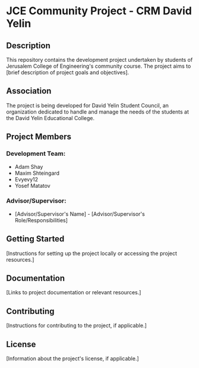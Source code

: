 # JCE Community Project - CRM David Yelin

## Description

This repository contains the development project undertaken by students of Jerusalem College of Engineering's community course. The project aims to [brief description of project goals and objectives].

## Association

The project is being developed for David Yelin Student Council, an organization dedicated to handle and manage the needs of the students at the David Yelin Educational College. 

## Project Members

### Development Team:
- Adam Shay
- Maxim Shteingard
- Evyevy12
- Yosef Matatov

### Advisor/Supervisor:
- [Advisor/Supervisor's Name] - [Advisor/Supervisor's Role/Responsibilities]

## Getting Started

[Instructions for setting up the project locally or accessing the project resources.]

## Documentation

[Links to project documentation or relevant resources.]

## Contributing

[Instructions for contributing to the project, if applicable.]

## License

[Information about the project's license, if applicable.]
